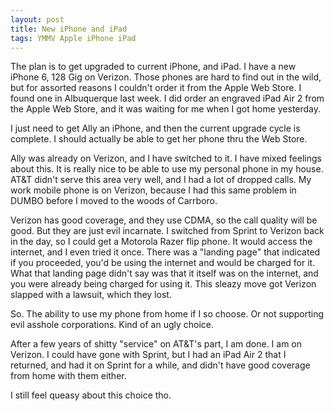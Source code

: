 ```yaml
---
layout: post
title: New iPhone and iPad
tags: YMMV Apple iPhone iPad
---
```


The plan is to get upgraded to current iPhone, and iPad.  I have a new iPhone 6, 128 Gig on Verizon.  Those phones are hard to find out in the wild, but for assorted reasons I couldn't order it from the Apple Web Store.  I found one in Albuquerque last week.  I did order an engraved iPad Air 2 from the Apple Web Store, and it was waiting for me when I got home yesterday.

I just need to get Ally an iPhone, and then the current upgrade cycle is complete. I should actually be able to get her phone thru the Web Store.

Ally was already on Verizon, and I have switched to it.  I have mixed feelings about this. It is really nice to be able to use my personal phone in my house. AT&T didn't serve this area very well, and I had a lot of dropped calls.  My work mobile phone is on Verizon, because I had this same problem in DUMBO before I moved to the woods of Carrboro.

Verizon has good coverage, and they use CDMA, so the call quality will be good.  But they are just evil incarnate.  I switched from Sprint to Verizon back in the day, so I could get a Motorola Razer flip phone. It would access the internet, and I even tried it once.  There was a "landing page" that indicated if you proceeded, you'd be using the internet and would be charged for it.  What that landing page didn't say was that it itself was on the internet, and you were already being charged for using it.  This sleazy move got Verizon slapped with a lawsuit, which they lost.

So.  The ability to use my phone from home if I so choose.  Or not supporting evil asshole corporations.  Kind of an ugly choice.

After a few years of shitty "service" on AT&T's part, I am done. I am on Verizon. I could have gone with Sprint, but I had an iPad Air 2 that I returned, and had it on Sprint for a while, and didn't have good coverage from home with them either.

I still feel queasy about this choice tho.


